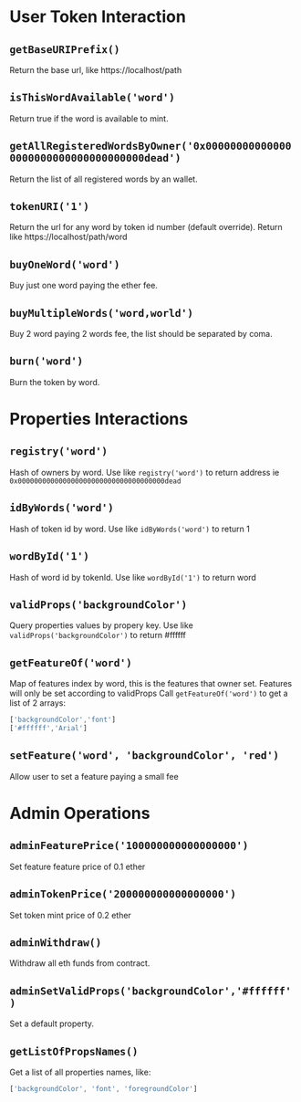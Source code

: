 # User Token Interaction
## `getBaseURIPrefix()`
Return the base url, like https://localhost/path

## `isThisWordAvailable('word')`
Return true if the word is available to mint.

## `getAllRegisteredWordsByOwner('0x000000000000000000000000000000000000dead')`
Return the list of all registered words by an wallet.

## `tokenURI('1')`
Return the url for any word by token id number (default override).
Return like https://localhost/path/word

## `buyOneWord('word')`
Buy just one word paying the ether fee.

## `buyMultipleWords('word,world')`
Buy 2 word paying 2 words fee, the list should be separated by coma.

## `burn('word')`
Burn the token by word.

# Properties Interactions

## `registry('word')`
Hash of owners by word.
Use like `registry('word')` to return address ie `0x000000000000000000000000000000000000dead`

## `idByWords('word')`
Hash of token id by word.
Use like `idByWords('word')` to return 1

## `wordById('1')`
Hash of word id by tokenId.
Use like `wordById('1')` to return word

## `validProps('backgroundColor')`
Query properties values by propery key.
Use like `validProps('backgroundColor')` to return #ffffff

## `getFeatureOf('word')`
Map of features index by word, this is the features that owner set.
Features will only be set according to validProps
Call `getFeatureOf('word')` to get a list of 2 arrays:

```javascript
['backgroundColor','font']
['#ffffff','Arial']
```

## `setFeature('word', 'backgroundColor', 'red')`
Allow user to set a feature paying a small fee

# Admin Operations

## `adminFeaturePrice('100000000000000000')`
Set feature feature price of 0.1 ether

## `adminTokenPrice('200000000000000000')`
Set token mint price of 0.2 ether

## `adminWithdraw()`
Withdraw all eth funds from contract.

## `adminSetValidProps('backgroundColor','#ffffff')`
Set a default property.

## `getListOfPropsNames()`
Get a list of all properties names, like:
```javascript
['backgroundColor', 'font', 'foregroundColor']
```

